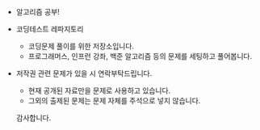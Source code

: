 
* 알고리즘 공부!

* 코딩테스트 레파지토리
    - 코딩문제 풀이를 위한 저장소입니다.
    - 프로그래머스, 인프런 강좌, 백준 알고리즘 등의 문제를 세팅하고 풀어봅니다.
    
* 저작권 관련 문제가 있을 시 연락부탁드립니다.   
    - 현재 공개된 자료만을 문제로 사용하고 있습니다.
    - 그외의 출제된 문제는 문제 자체를 주석으로 넣지 않습니다.
    
    감사합니다.